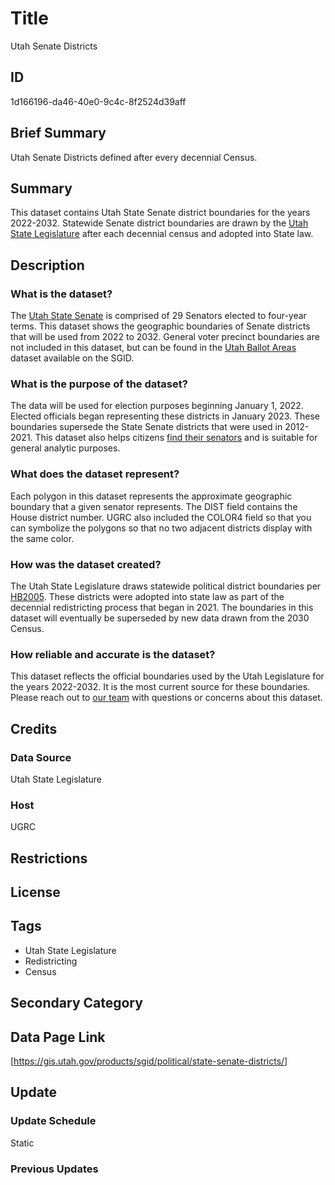 # Title

Utah Senate Districts

## ID

1d166196-da46-40e0-9c4c-8f2524d39aff

## Brief Summary

Utah Senate Districts defined after every decennial Census.

## Summary

This dataset contains Utah State Senate district boundaries for the years 2022-2032. Statewide Senate district boundaries are drawn by the [Utah State Legislature](https://le.utah.gov/) after each decennial census and adopted into State law.

## Description

### What is the dataset?

The [Utah State Senate](https://senate.utah.gov/) is comprised of 29 Senators elected to four-year terms. This dataset shows the geographic boundaries of Senate districts that will be used from 2022 to 2032. General voter precinct boundaries are not included in this dataset, but can be found in the [Utah Ballot Areas](https://gis.utah.gov/products/sgid/political/voter-precincts/) dataset available on the SGID.

### What is the purpose of the dataset?

The data will be used for election purposes beginning January 1, 2022. Elected officials began representing these districts in January 2023. These boundaries supersede the State Senate districts that were used in 2012-2021. This dataset also helps citizens [find their senators](https://le.utah.gov/GIS/findDistrict.jsp) and is suitable for general analytic purposes.

### What does the dataset represent?

Each polygon in this dataset represents the approximate geographic boundary that a given senator represents. The DIST field contains the House district number. UGRC also included the COLOR4 field so that you can symbolize the polygons so that no two adjacent districts display with the same color.

### How was the dataset created?

The Utah State Legislature draws statewide political district boundaries per [HB2005](https://le.utah.gov/~2021S2/bills/hbillint/HB2005.pdf). These districts were adopted into state law as part of the decennial redistricting process that began in 2021. The boundaries in this dataset will eventually be superseded by new data drawn from the 2030 Census.

### How reliable and accurate is the dataset?

This dataset reflects the official boundaries used by the Utah Legislature for the years 2022-2032. It is the most current source for these boundaries. Please reach out to [our team](https://gis.utah.gov/contact/) with questions or concerns about this dataset.

## Credits

### Data Source

Utah State Legislature

### Host

UGRC

## Restrictions

## License

## Tags

- Utah State Legislature
- Redistricting
- Census

## Secondary Category

## Data Page Link

[https://gis.utah.gov/products/sgid/political/state-senate-districts/]

## Update

### Update Schedule

Static

### Previous Updates
